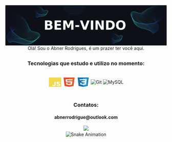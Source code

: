 
<div align="center">
  <img alt="Boas Vindas! Você está acessando o perfil de abnerrodrigue" src="https://raw.githubusercontent.com/BnerRodrigue/BnerRodrigue/main/inicio.png"

<h3 align="center">Olá! Sou o Abner Rodrigues, é um prazer ter você aqui.</h3>

##




<h3 align="center">Tecnologias que estudo e utilizo no momento:</h3>

<div align="center" style="display: inline_block"><br>
  <img align="center" alt="JavaScript" height="30" width="40" src="https://raw.githubusercontent.com/devicons/devicon/master/icons/javascript/javascript-plain.svg">
  <img align="center" alt="HTML" height="30" width="40" src="https://raw.githubusercontent.com/devicons/devicon/master/icons/html5/html5-original.svg">
  <img align="center" alt="CSS" height="30" width="40" src="https://raw.githubusercontent.com/devicons/devicon/master/icons/css3/css3-original.svg"
  <img align="center" alt="Python" height="30" width="40" src="https://raw.githubusercontent.com/devicons/devicon/master/icons/python/python-original.svg">
  <img align="center" alt="Git" height="30" width="40" src="https://cdn.jsdelivr.net/gh/devicons/devicon/icons/git/git-original.svg">
    <img align="center" alt="MySQL" height="30" width="40" src="https://cdn.jsdelivr.net/gh/devicons/devicon/icons/mysql/mysql-original.svg">
</div><br>

##

<h3 align="center">Contatos:</h3>

<h4 align="center">abnerrodrigue@outlook.com</h4>
<div align="center">
  <a href="https://https://www.linkedin.com/in/bnerrodrigue/" target="_blank"><img src="https://img.shields.io/badge/-LinkedIn-%230077B5?style=for-the-badge&logo=linkedin&logoColor=white" target="_blank"></a> 
 
</div>

<div align="center">
 <img alt="Snake Animation" src=https://raw.githubusercontent.com/BnerRodrigue/grid-snake/a853739322e2c5a714832aa332472dc922521c4c/github-contribution-grid-snake.svg
/>
</div>
